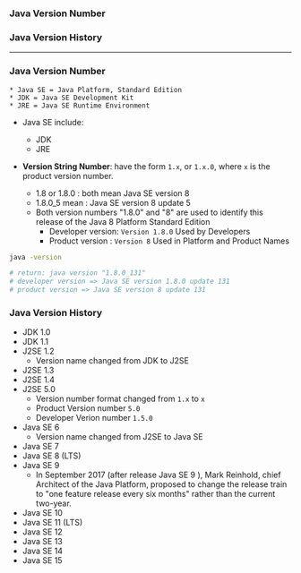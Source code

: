 ### Java Version Number
### Java Version History

------------------------------------------------------

### Java Version Number

```
* Java SE = Java Platform, Standard Edition
* JDK = Java SE Development Kit
* JRE = Java SE Runtime Environment
```

* Java SE include:
  * JDK
  * JRE

* **Version String Number**: have the form `1.x`, or `1.x.0`, where `x` is the product version number.
  * 1.8 or 1.8.0 : both mean Java SE version 8
  * 1.8.0_5 mean : Java SE version 8 update 5
  * Both version numbers "1.8.0" and "8" are used to identify this release of the Java 8 Platform Standard Edition
      * Developer version: `Version 1.8.0` Used by Developers
      * Product version : `Version 8` Used in Platform and Product Names

```sh
java -version

# return: java version "1.8.0_131" 
# developer version => Java SE version 1.8.0 update 131
# product version => Java SE version 8 update 131

```
  
### Java Version History

* JDK 1.0	
* JDK 1.1	
* J2SE 1.2 
  * Version name changed from JDK to J2SE
* J2SE 1.3	
* J2SE 1.4	
* J2SE 5.0	
  * Version number format changed from `1.x` to `x`
  * Product Version number `5.0`
  * Developer Verion number `1.5.0`
* Java SE 6
  * Version name changed from J2SE to Java SE
* Java SE 7	
* Java SE 8 (LTS)	
* Java SE 9	
  * In September 2017 (after release Java SE 9	), Mark Reinhold, chief Architect of the Java Platform, proposed to change the release train to "one feature release every six months" rather than the current two-year.
* Java SE 10	
* Java SE 11 (LTS)	
* Java SE 12	
* Java SE 13	
* Java SE 14	
* Java SE 15	


















